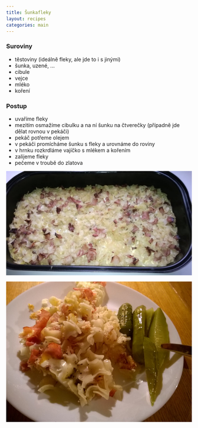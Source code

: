 ```yaml
---
title: Šunkafleky
layout: recipes
categories: main
---
```


### Suroviny
- těstoviny (ideálně fleky, ale jde to i s jinými)
- šunka, uzené, ...
- cibule
- vejce
- mléko
- koření

### Postup
- uvaříme fleky
- mezitím osmažíme cibulku a na ní šunku na čtverečky (případně jde dělat rovnou v pekáči)
- pekáč potřeme olejem
- v pekáči promícháme šunku s fleky a urovnáme do roviny
- v hrnku rozkrdláme vajíčko s mlékem a kořením
- zalijeme fleky
- pečeme v troubě do zlatova

![Upečeno](/fotky/sunkafleky-1.jpg)

![Servírujeme](/fotky/sunkafleky-2.jpg)
